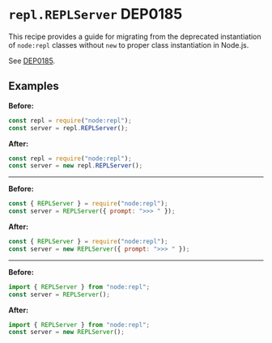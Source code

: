 # `repl.REPLServer` DEP0185

This recipe provides a guide for migrating from the deprecated instantiation of `node:repl` classes without `new` to proper class instantiation in Node.js.

See [DEP0185](https://nodejs.org/api/deprecations.html#DEP0185).

## Examples

**Before:**

```js
const repl = require("node:repl");
const server = repl.REPLServer();
```

**After:**

```js
const repl = require("node:repl");
const server = new repl.REPLServer();
```

---

**Before:**

```js
const { REPLServer } = require("node:repl");
const server = REPLServer({ prompt: ">>> " });
```

**After:**

```js
const { REPLServer } = require("node:repl");
const server = new REPLServer({ prompt: ">>> " });
```

---

**Before:**

```js
import { REPLServer } from "node:repl";
const server = REPLServer();
```

**After:**

```js
import { REPLServer } from "node:repl";
const server = new REPLServer();
```
